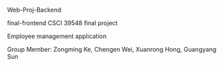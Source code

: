 Web-Proj-Backend

final-frontend CSCI 39548 final project

Employee management application

Group Member: Zongming Ke, Chengen Wei, Xuanrong Hong, Guangyang Sun
